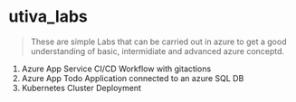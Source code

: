 # utiva_labs

> These are simple Labs that can be carried out in azure to get a good understanding of basic, intermidiate and advanced azure conceptd.

1. Azure App Service CI/CD Workflow with gitactions 
2. Azure App Todo Application connected to an azure SQL DB
3. Kubernetes Cluster Deployment 